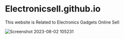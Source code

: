 # Electronicsell.github.io

This website is Related to Electronics Gadgets Online Sell

![Screenshot 2023-08-02 105231](https://github.com/Shivam24S/Electronicsell.github.io/assets/132252876/526933ba-0686-4209-b7be-fde0816be296)

